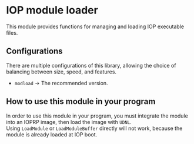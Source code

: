 # IOP module loader

This module provides functions for managing and loading IOP executable files.  

## Configurations

There are multiple configurations of this library, allowing the choice of
balancing between size, speed, and features.

*   `modload` -> The recommended version.

## How to use this module in your program

In order to use this module in your program, you must integrate the module into
an IOPRP image, then load the image with `UDNL`.\
Using `LoadModule` or `LoadModuleBuffer` directly will not work, because the
module is already loaded at IOP boot.
